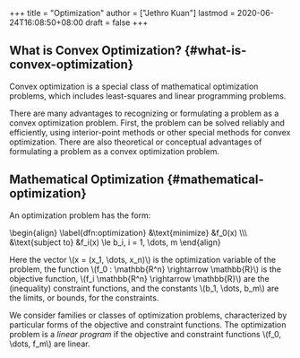 +++
title = "Optimization"
author = ["Jethro Kuan"]
lastmod = 2020-06-24T16:08:50+08:00
draft = false
+++

## What is Convex Optimization? {#what-is-convex-optimization}

Convex optimization is a special class of mathematical optimization
problems, which includes least-squares and linear programming
problems.

There are many advantages to recognizing or formulating a problem as a
convex optimization problem. First, the problem can be solved reliably
and efficiently, using interior-point methods or other special methods
for convex optimization. There are also theoretical or conceptual
advantages of formulating a problem as a convex optimization problem.

## Mathematical Optimization {#mathematical-optimization}

An optimization problem has the form:

\begin{align} \label{dfn:optimization}
&\text{minimize} &f_0(x) \\\\\\
&\text{subject to} &f_i(x) \le b_i, i = 1, \dots, m
\end{align}

Here the vector \\(x = (x_1, \dots, x_n)\\) is the optimization variable
of the problem, the function \\(f_0 : \mathbb{R^n} \rightarrow
\mathbb{R}\\) is the objective function, \\(f_i \mathbb{R^n} \rightarrow
\mathbb{R}\\) are the (inequality) constraint functions, and the
constants \\(b_1, \dots, b_m\\) are the limits, or bounds, for the
constraints.

We consider families or classes of optimization problems,
characterized by particular forms of the objective and constraint
functions. The optimization problem is a _linear program_ if the
objective and constraint functions \\(f_0, \dots, f_m\\) are linear.
